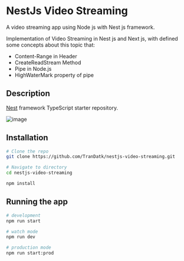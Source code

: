# NestJs Video Streaming

A video streaming app using Node js with Nest js framework.

Implementation of Video Streaming in Nest js and Next js, with defined some concepts about this topic that:

- Content-Range in Header
- CreateReadStream Method
- Pipe in Node.js
- HighWaterMark property of pipe

## Description

[Nest](https://github.com/nestjs/nest) framework TypeScript starter repository.

![image](https://github.com/user-attachments/assets/771b42b3-c046-44e0-b66d-b388c9a0faae)


## Installation

```bash
# Clone the repo
git clone https://github.com/TranDatk/nestjs-video-streaming.git

# Navigate to directory
cd nestjs-video-streaming

npm install
```

## Running the app

```bash
# development
npm run start

# watch mode
npm run dev

# production mode
npm run start:prod
```
